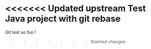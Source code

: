 <<<<<<< Updated upstream
Test Java project with git rebase
=======
Git test so fun !
>>>>>>> Stashed changes
